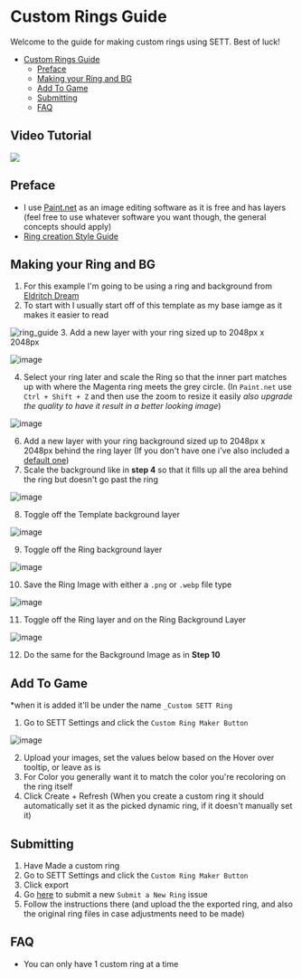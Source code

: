 # Custom Rings Guide
Welcome to the guide for making custom rings using SETT. Best of luck!
- [Custom Rings Guide](#custom-rings-guide)
  - [Preface](#preface)
  - [Making your Ring and BG](#making-your-ring-and-bg)
  - [Add To Game](#add-to-game)
  - [Submitting](#submitting)
  - [FAQ](#faq)
## Video Tutorial
[<img src="https://img.youtube.com/vi/LSEneuZSbHc/0.jpg">](https://www.youtube.com/watch?v=LSEneuZSbHc)

## Preface
- I use [Paint.net](https://www.getpaint.net/) as an image editing software as it is free and has layers (feel free to use whatever software you want though, the general concepts should apply)
- [Ring creation Style Guide](https://foundryvtt.com/article/dynamic-token-rings/)
## Making your Ring and BG
1. For this example I'm going to be using a ring and background from [Eldritch Dream](https://ko-fi.com/eldritchdream)
2. To start with I usually start off of this template as my base iamge as it makes it easier to read

![ring_guide](https://github.com/user-attachments/assets/16747cc7-9d2e-4554-b3d5-b81514bc5ce6)
3. Add a new layer with your ring sized up to 2048px x 2048px

![image](https://github.com/user-attachments/assets/e9df35e5-747d-4a17-b620-0cae65ed8cdc)

4. Select your ring later and scale the Ring so that the inner part matches up with where the Magenta ring meets the grey circle. (In `Paint.net` use `Ctrl + Shift + Z` and then use the zoom to resize it easily _also upgrade the quality to have it result in a better looking image_)

![image](https://github.com/user-attachments/assets/60989abe-7570-4ab9-8e83-58cc1e6ed94c)

6. Add a new layer with your ring background sized up to 2048px x 2048px behind the ring layer (If you don't have one i've also included a [default one](https://raw.githubusercontent.com/ChasarooniZ/More-Dynamic-Token-Rings/master/tutorial/ring_background_DEFAULT.webp))
7. Scale the background like in **step 4** so that it fills up all the area behind the ring but doesn't go past the ring

![image](https://github.com/user-attachments/assets/dec474c0-6a02-4387-8d48-73864c71c4a4)

8. Toggle off the Template background layer

![image](https://github.com/user-attachments/assets/6a7be843-b9cc-4190-bd30-0606b0301c99)

9. Toggle off the Ring background layer

![image](https://github.com/user-attachments/assets/631463bd-59df-478c-97d7-0bd7b558bee8)

10. Save the Ring Image with either a `.png` or `.webp` file type

![image](https://github.com/user-attachments/assets/68f692af-c955-4f6b-a8c7-465783177294)

11. Toggle off the Ring layer and on the Ring Background Layer

![image](https://github.com/user-attachments/assets/76d94216-09a1-40cb-a5c1-36a941355bf2)

12. Do the same for the Background Image as in **Step 10**

## Add To Game
*when it is added it'll be under the name `_Custom SETT Ring`
1. Go to SETT Settings and click the `Custom Ring Maker Button`

![image](https://github.com/user-attachments/assets/630865be-7a79-4e3f-936c-03d8f9036f0e)

2. Upload your images, set the values below based on the Hover over tooltip, or leave as is
3. For Color you generally want it to match the color you're recoloring on the ring itself
4. Click Create + Refresh (When you create a custom ring it should automatically set it as the picked dynamic ring, if it doesn't manually set it)

## Submitting
1. Have Made a custom ring
2. Go to SETT Settings and click the `Custom Ring Maker Button`
3. Click export
4. Go [here](https://github.com/ChasarooniZ/More-Dynamic-Token-Rings/issues/new/choose) to submit a new `Submit a New Ring` issue
5. Follow the instructions there (and upload the the exported ring, and also the original ring files in case adjustments need to be made)

## FAQ
- You can only have 1 custom ring at a time
